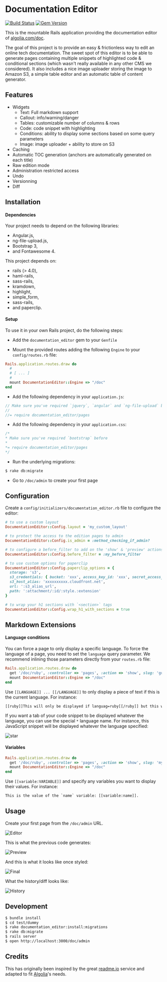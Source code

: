 # Documentation Editor

[![Build Status](https://travis-ci.org/algolia/documentation-editor.png?branch=master)](https://travis-ci.org/algolia/documentation-editor) [![Gem Version](https://badge.fury.io/rb/documentaton-editor.png)](http://badge.fury.io/rb/documentation-editor)

This is the mountable Rails application providing the documentation editor of [algolia.com/doc](https://www.algolia.com/doc).

The goal of this project is to provide an easy & frictionless way to edit an online tech documentation. The sweet spot of this editor is to be able to generate pages containing multiple snippets of highlighted code & conditional sections (which wasn't really available in any other CMS we considered). It also includes a nice image uploader storing the image to Amazon S3, a simple table editor and an automatic table of content generator.

## Features

 - Widgets
   - Text: Full markdown support
   - Callout: info/warning/danger
   - Tables: customizable number of columns & rows
   - Code: code snippet with highlighting
   - Conditions: ability to display some sections based on some query parameters
   - Image: image uploader + ability to store on S3
 - Caching
 - Automatic TOC generation (anchors are automatically generated on each title)
 - Raw edition mode
 - Administration restricted access
 - Undo
 - Versionning
 - Diff

## Installation

#### Dependencies

Your project needs to depend on the following libraries:

 * Angular.js,
 * ng-file-upload.js,
 * Bootstrap 3,
 * and Fontawesome 4.


This project depends on:

 * rails (> 4.0),
 * haml-rails,
 * sass-rails,
 * kramdown,
 * highlight,
 * simple_form,
 * sass-rails,
 * and paperclip.


#### Setup

To use it in your own Rails project, do the following steps:

 * Add the `documentation_editor` gem to your `Genfile`

 * Mount the provided routes adding the following `Engine` to your `config/routes.rb` file:

```ruby
Rails.application.routes.draw do
  #
  # [ ... ]
  #
  mount DocumentationEditor::Engine => "/doc"
end
```

 * Add the following dependency in your `application.js`:

```js
// Make sure you've required `jquery`, `angular` and `ng-file-upload` before
//
//= require documentation_editor/pages
```

 * Add the following dependency in your `application.css`:

 ```css
/*
 * Make sure you've required `bootstrap` before
 *
 *= require documentation_editor/pages
 */
 ```

 * Run the underlying migrations:

```sh
$ rake db:migrate
```

 * Go to `/doc/admin` to create your first page

## Configuration

Create a `config/initializers/documentation_editor.rb` file to configure the editor:

```ruby
# to use a custom layout
DocumentationEditor::Config.layout = 'my_custom_layout'

# to protect the access to the edition pages to admin
DocumentationEditor::Config.is_admin = :method_checking_if_admin?

# to configure a before_filter to add on the 'show' & 'preview' actions
DocumentationEditor::Config.before_filter = :my_before_filter

# to use custom options for paperclip
DocumentationEditor::Config.paperclip_options = {
  storage: 's3',
  s3_credentials: { bucket: 'xxx', access_key_id: 'xxx', secret_access_key: 'xxx' },
  s3_host_alias: 'xxxxxxxxxx.cloudfront.net',
  url: ':s3_alias_url',
  path: ':attachment/:id/:style.:extension'
}

# to wrap your h1 sections with `<section>` tags
DocumentationEditor::Config.wrap_h1_with_sections = true
```

## Markdown Extensions

#### Language conditions

You can force a page to only display a specific language. To force the language of a page, you need to set the `language` query parameter. We recommend inlining those parameters directly from your `routes.rb` file:

```ruby
Rails.application.routes.draw do
  get '/doc/ruby', :controller => 'pages', :action => 'show', slug: 'guide', language: 'ruby'
  mount DocumentationEditor::Engine => "/doc"
end
```

Use `[[LANGUAGE]] ... [[/LANGUAGE]]` to only display a piece of text if this is the current language. For instance:

```html
[[ruby]]This will only be displayed if languag=ruby[[/ruby]] but this will be always displayed.
```

If you want a tab of your code snippet to be displayed whatever the language, you can use the special `*` language name. For instance, this JavaScript snippet will be displayed whatever the language specified:

![star](doc/snippet-star.png)

#### Variables

```ruby
Rails.application.routes.draw do
  get '/doc/ruby', :controller => 'pages', :action => 'show', slug: 'my_page', variables: { name: 'Foo' }
  mount DocumentationEditor::Engine => "/doc"
end
```

Use `[[variable:VARIABLE]]` and specify any variables you want to display their values. For instance:

```html
This is the value of the `name` variable: [[variable:name]].
```

## Usage

Create your first page from the `/doc/admin` URL.

![Editor](doc/editor.png)

This is what the previous code generates:

![Preview](doc/preview.png)

And this is what it looks like once styled:

![Final](doc/final.png)

What the history/diff looks like:

![History](doc/history.png)


## Development

```sh
$ bundle install
$ cd test/dummy
$ rake documentation_editor:install:migrations
$ rake db:migrate
$ rails server
$ open http://localhost:3000/doc/admin
```

## Credits

This has originally been inspired by the great [readme.io](http://readme.io/) service and adapted to fit [Algolia](https://www.algolia.com)'s needs.

